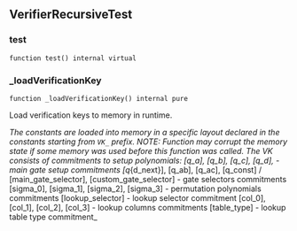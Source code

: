 ## VerifierRecursiveTest

### test

```solidity
function test() internal virtual
```

### _loadVerificationKey

```solidity
function _loadVerificationKey() internal pure
```

Load verification keys to memory in runtime.

_The constants are loaded into memory in a specific layout declared in the constants starting from
`VK_` prefix.
NOTE: Function may corrupt the memory state if some memory was used before this function was called.
The VK consists of commitments to setup polynomials:
[q_a], [q_b], [q_c], [q_d],                  - main gate setup commitments
[q_{d_next}], [q_ab], [q_ac], [q_const]      /
[main_gate_selector], [custom_gate_selector] - gate selectors commitments
[sigma_0], [sigma_1], [sigma_2], [sigma_3]   - permutation polynomials commitments
[lookup_selector]                            - lookup selector commitment
[col_0], [col_1], [col_2], [col_3]           - lookup columns commitments
[table_type]                                 - lookup table type commitment_

